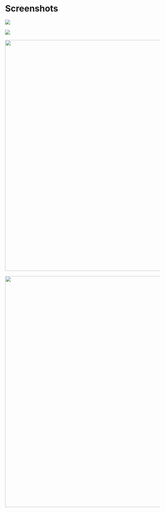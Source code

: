 Screenshots
========
 
<img src="https://user-images.githubusercontent.com/61896147/97029350-4f1cda00-152b-11eb-93be-2e158e3691e5.png"/>
<br><br>
<img src="https://user-images.githubusercontent.com/61896147/97029397-63f96d80-152b-11eb-9c63-459de9e4511f.png"/>
<br><br>
<img src="https://user-images.githubusercontent.com/61896147/97029840-f69a0c80-152b-11eb-9332-c1526982dde8.png" height='750px'/>
<br><br>
<img src="https://user-images.githubusercontent.com/61896147/97029859-fc8fed80-152b-11eb-8ce5-159513385530.png" height='750px'/>
